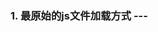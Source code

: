 ### 1. 最原始的js文件加载方式 --- <script>标签

```js
<script src="module1.js"></script>
<script src="module2.js"></script>
<script src="module3.js"></script>
```
如果把每一个文件看做一个模块，那么他们的接口通常是暴露在全局作用域下，也就是定义在window对象中，不同模块的接口调用都是一个作用域中。
这种原始的加载方式暴露了一些显而易见的弊端：
- 全局作用域下容易造成变量冲突
- 文件只能按照<script>的书写顺序进行加载
- 开发人员必须主观解决模块和代码库的依赖关系
- 在大型项目中各种资源难以管理，长期积累的问题导致代码库混乱不堪
> js模块化的发展历程，是以2009年CommonJS的出现为分水岭，这一规范极大的推动了前端发展。
### 2. CommonJS规范

#### （1）概述
Node 应用由模块组成，采用 CommonJS 模块规范。每个文件就是一个模块，有自己的作用域。在一个文件里面定义的变量、函数、类，都是私有的，对其他文件不可见。
在服务器端，模块的加载是运行时同步加载的；在浏览器端，模块需要提前编译打包处理。
####（2）特点
- 所有代码都运行在模块作用域，不会污染全局作用域。
- 模块可以多次加载，但是只会在第一次加载时运行一次，然后运行结果就被缓存了，以后再加载，就直接读取缓存结果。要想让模块再次运行，必须清除缓存。
- 模块加载的顺序，按照其在代码中出现的顺序。
#### （3）基本语法
- 暴露模块：module.exports = value或exports.xxx = value。
- 引入模块：require(xxx),如果是第三方模块，xxx为模块名；如果是自定义模块，xxx为模块文件路径。
#### （4）模块加载机制
CommonJS模块的加载机制是，输入的是被输出的值的拷贝。也就是说，一旦输出一个值，模块内部的变化就影响不到这个值。这点与ES6模块化有重大差异（下文会介绍）
#### （5）实现方式
- 服务端nodejs模块系统
- Browserify --- 浏览器端的CommonJS实现
### 3. AMD

CommonJS规范加载模块是同步的，也就是说，只有加载完成，才能执行后面的操作。AMD规范则是非同步加载模块，允许指定回调函数。由于Node.js主要用于服务器编程，模块文件一般都已经存在于本地硬盘，所以加载起来比较快，不用考虑非同步加载的方式，所以CommonJS规范比较适用。但是，如果是浏览器环境，要从服务器端加载模块，这时就必须采用非同步模式，因此浏览器端一般采用AMD规范。此外AMD规范比CommonJS规范在浏览器端实现要来着早。

### 4. CMD

CMD规范专门用于浏览器端，模块的加载是异步的，模块使用时才会加载执行。CMD规范整合了CommonJS和AMD规范的特点。在 Sea.js 中，所有 JavaScript 模块都遵循 CMD模块定义规范。CMD是SeaJS在推广过程中对模块定义的规范化产出
### 5. ES6模块化(ECMAScript)

ES6 模块的设计思想是尽量的静态化，使得编译时就能确定模块的依赖关系，以及输入和输出的变量。CommonJS 和 AMD 模块，都只能在运行时确定这些东西。比如，CommonJS 模块就是对象，输入时必须查找对象属性。

#### （1）ES6和CommonJS模块的差异

- CommonJS 模块输出的是一个值的拷贝，ES6 模块输出的是值的引用
- CommonJS 模块是运行时加载，ES6 模块是编译时输出接口

import的特点：

- 使用import加载具有提升的效果，即会提到文件的头部进行。
- import加载进来的变量是不允许改变的。

```js
foo();
import { foo } from "my_module"
// 这段代码会正常执行
```



## UMD




## 总结
- CommonJS规范主要用于服务端编程，加载模块是同步的，这并不适合在浏览器环境，因为同步意味着阻塞加载，浏览器资源是异步加载的，因此有了AMD CMD解决方案。
- AMD规范在浏览器环境中异步加载模块，而且可以并行加载多个模块。不过，AMD规范开发成本高，代码的阅读和书写比较困难，模块定义方式的语义不顺畅。
- CMD规范与AMD规范很相似，都用于浏览器编程，依赖就近，延迟执行，可以很容易在Node.js中运行。不过，依赖SPM 打包，模块的加载逻辑偏重
- ES6 在语言标准的层面上，实现了模块功能，而且实现得相当简单，完全可以取代 CommonJS 和 AMD 规范，成为浏览器和服务器通用的模块解决方案

## 模块化的好处
- 避免命名冲突
- 更好的分离，按需加载
- 更高的复用性
- 高可维护性





### 补充 - import

1. Import 分为静态的、动态的，动态`import()` 是非常有用的，而静态型的 `import` 是初始化加载依赖项的最优选择，使用静态 `import` 更容易从代码静态分析工具和 [tree shaking](https://developer.mozilla.org/zh-CN/docs/Glossary/Tree_shaking) 中受益。
2. 对于静态import而言，无法在条件表达式中或者运行时导入：

```js
if(...) {
  import ...; // Error, not allowed!
}

{
  import ...; // Error, we can't put import in any block
}
```

这是因为 `import`/`export` 旨在提供代码结构的主干。这是非常好的事儿，因为这样便于分析代码结构，可以收集模块，可以使用特殊工具将收集的模块打包到一个文件中，可以删除未使用的导出（“tree-shaken”）。这些只有在 `import`/`export` 结构简单且固定的情况下才能够实现。

但是，我们如何才能动态地按需导入模块呢？--- 使用import的动态导入。

`import(module)` 表达式加载模块并返回一个 promise，该 promise resolve 为一个包含其所有导出的模块对象。**我们可以在代码中的任意位置调用这个表达式。**



#### ECMAScrip 介绍

>  js的语法。js包含三个部分：ECMAScript(核心) + DOM(文档对象模型) + BOM(浏览器对象模型)

JavaScript 语言规范的新版本每年更新一次，新语言功能建议的定稿比以往更快。这意味着新功能将以前所未有的速度被整合到现代浏览器和其他 JavaScript 运行时引擎（如 Node.js）中。
如果我们想将它们用于生产环境，则可以使用 Babel 之类的东西将其转换为旧版 JavaScript，以便在需要时用于旧版浏览器（如 Internet Explorer）。

**如何让Nodejs支持对应的ES**

不同版本的Node.js对Babel有不同的支持，如若是Nodejs支持ES6语法，需要引入babel。因此要安装一些babel的依赖包，如babel-preset-es2015 / babel-core /babel-cli。

- `@babel/core babel`babel的核心库
- `@babel/preset-env` 把es6,es7语法转换成es5。bebel7以上的版本只用这一个预设包就可以实现语法的转换，已经废弃了`preset-stage-0，preset-stage-1，preset-stage-2`等这些包。但是这个包还不能转换es6，es7的一些新特性比如`Array.includes()`，这就需要我们使用`@babel/plugin-transform-runtime`了
- `@babel/preset-react` 把react语法转换为es5
- `@babel/plugin-transform-runtime` 支持一些es6，es7的新语法

那么安装完了，我们需要添加babel的配置了，在项目目录创建`.babelrc`，配置内容如下




-----
参考文档：

https://segmentfault.com/a/1190000017466120

https://mp.weixin.qq.com/s/JnqUn_TvU22CcYytHDybHw